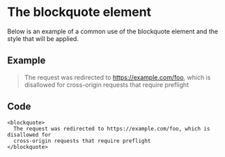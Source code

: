 The blockquote element
======================

Below is an example of a common use of the blockquote element and the style that will be applied.

Example
-------

> The request was redirected to https://example.com/foo, which is disallowed for cross-origin requests that require preflight

Code
----

    <blockquote>
      The request was redirected to https://example.com/foo, which is disallowed for
      cross-origin requests that require preflight
    </blockquote>
